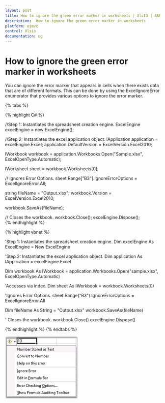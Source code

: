 ```yaml
---
layout: post
title: How to ignore the green error marker in worksheets | XlsIO | ASP.NET MVC | Syncfusion
description:  How to ignore the green error marker in worksheets
platform: ejmvc
control: Xlsio
documentation: ug
---
```


# How to ignore the green error marker in worksheets

You can ignore the error marker that appears in cells when there exists data that are of different formats. This can be done by using the ExcelIgnoreError enumerator that provides various options to ignore the error marker.

{% tabs %}

 
{% highlight C# %}

 //Step 1: Instantiates the spreadsheet creation engine.
ExcelEngine excelEngine = new ExcelEngine();

//Step 2: Instantiates the excel application object.
IApplication application = excelEngine.Excel;
application.DefaultVersion = ExcelVersion.Excel2010;
 
IWorkbook workbook = application.Workbooks.Open("Sample.xlsx", ExcelOpenType.Automatic);
 
IWorksheet sheet = workbook.Worksheets[0];
 
// Ignores Error Options.
sheet.Range["B3"].IgnoreErrorOptions = ExcelIgnoreError.All;
 
string fileName = "Output.xlsx";
workbook.Version = ExcelVersion.Excel2010;
 
workbook.SaveAs(fileName);
 
// Closes the workbook.
workbook.Close();
excelEngine.Dispose();            
{% endhighlight %}    


{% highlight vbnet %}
 
 
'Step 1: Instantiates the spreadsheet creation engine.
Dim excelEngine As ExcelEngine = New ExcelEngine
 
'Step 2: Instantiates the excel application object.
Dim application As IApplication = excelEngine.Excel
 
Dim workbook As IWorkbook = application.Workbooks.Open("sample.xlsx", ExcelOpenType.Automatic)
 
'Accesses via index.
Dim sheet As IWorkbook = workbook.Worksheets(0)
 
'Ignores Error Options.
sheet.Range("B3").IgnoreErrorOptions = ExcelIgnoreError.All
 
Dim fileName As String = "Output.xlsx"
workbook.SaveAs(fileName)
 
' Closes the workbook.
workbook.Close()
excelEngine.Dispose()

{% endhighlight %}
{% endtabs %}


![](FAQ_images/FAQ_img7.png)

